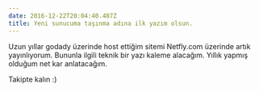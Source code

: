 ```yaml
---
date: 2016-12-22T20:04:40.407Z
title: Yeni sunucuma taşınma adına ilk yazım olsun.
---
```

Uzun yıllar godady üzerinde host ettiğim sitemi Netfly.com üzerinde artık yayınlıyorum. Bununla ilgili teknik bir yazı kaleme alacağım. Yıllık yapmış olduğum net kar anlatacağım.

Takipte kalın :)
